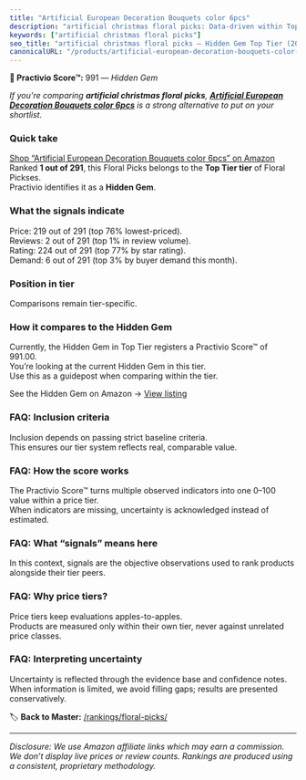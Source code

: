 ```yaml
---
title: "Artificial European Decoration Bouquets color 6pcs"
description: "artificial christmas floral picks: Data-driven within Top Tier ranking using the Practivio Score™. Positioned by quality, value, demand, findability, momentum."
keywords: ["artificial christmas floral picks"]
seo_title: "artificial christmas floral picks — Hidden Gem Top Tier (2025)"
canonicalURL: "/products/artificial-european-decoration-bouquets-color-6pcs-B07TWJWTDV/"
---
```


**💎 Practivio Score™:** 991 — _Hidden Gem_


*If you're comparing **artificial christmas floral picks**, **[Artificial European Decoration Bouquets color 6pcs](https://www.amazon.com/dp/B07TWJWTDV?tag=practivio-20)** is a strong alternative to put on your shortlist.*
### Quick take
[Shop “Artificial European Decoration Bouquets color 6pcs” on Amazon](https://www.amazon.com/dp/B07TWJWTDV?tag=practivio-20)
Ranked **1 out of 291**, this Floral Picks belongs to the **Top Tier tier** of Floral Pickses.  
Practivio identifies it as a **Hidden Gem**.

### What the signals indicate
Price: 219 out of 291 (top 76% lowest-priced).  
Reviews: 2 out of 291 (top 1% in review volume).  
Rating: 224 out of 291 (top 77% by star rating).  
Demand: 6 out of 291 (top 3% by buyer demand this month).

### Position in tier
Comparisons remain tier-specific.

### How it compares to the Hidden Gem
Currently, the Hidden Gem in Top Tier registers a Practivio Score™ of 991.00.  
You’re looking at the current Hidden Gem in this tier.  
Use this as a guidepost when comparing within the tier.  

See the Hidden Gem on Amazon → [View listing](https://www.amazon.com/dp/B07TWJWTDV?tag=practivio-20)

### FAQ: Inclusion criteria
Inclusion depends on passing strict baseline criteria.  
This ensures our tier system reflects real, comparable value.

### FAQ: How the score works
The Practivio Score™ turns multiple observed indicators into one 0–100 value within a price tier.  
When indicators are missing, uncertainty is acknowledged instead of estimated.

### FAQ: What “signals” means here
In this context, signals are the objective observations used to rank products alongside their tier peers.

### FAQ: Why price tiers?
Price tiers keep evaluations apples-to-apples.  
Products are measured only within their own tier, never against unrelated price classes.

### FAQ: Interpreting uncertainty
Uncertainty is reflected through the evidence base and confidence notes.  
When information is limited, we avoid filling gaps; results are presented conservatively.


🏷️ **Back to Master:** [/rankings/floral-picks/](/rankings/floral-picks/)

---
_Disclosure: We use Amazon affiliate links which may earn a commission. We don’t display live prices or review counts. Rankings are produced using a consistent, proprietary methodology._
